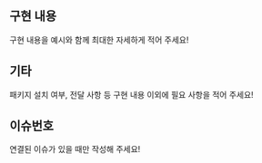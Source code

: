 ## 구현 내용
구현 내용을 예시와 함께 최대한 자세하게 적어 주세요!

## 기타
패키지 설치 여부, 전달 사항 등 구현 내용 이외에 필요 사항을 적어 주세요!

## 이슈번호
연결된 이슈가 있을 때만 작성해 주세요!
